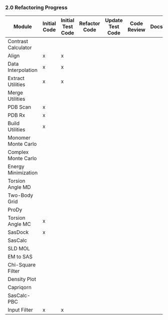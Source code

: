 
### 2.0 Refactoring Progress



| Module              | Initial Code | Initial Test Code | Refactor Code | Update Test Code | Code Review | Docs | Sassie-web Alpha | Sassie-web Beta | Sassie-web |
|---------------------|--------------|-------------------|---------------|------------------|-------------|------|------------------|-----------------|------------|
| Contrast Calculator |              |
| Align               |      x       |         x 
| Data Interpolation  |      x       |         x 
| Extract Utilities   |      x       |         x
| Merge Utilities     |              |       
| PDB Scan            |      x       |   
| PDB Rx              |      x       |    
| Build Utilities     |      x       |   
| Monomer Monte Carlo |              |       
| Complex Monte Carlo |              |    
| Energy Minimization |              |    
| Torsion Angle MD    |              |     
| Two-Body Grid       |              |     
| ProDy               |              |   
| Torsion Angle MC    |      x       |        
| SasDock             |      x       |      
| SasCalc             |              |  
| SLD MOL             |              |   
| EM to SAS           |              |        
| Chi-Square Filter   |              |      
| Density Plot        |              |  
| Capriqorn           |              |      
| SasCalc-PBC         |              |  
| Input Filter        |      x       |         x 


